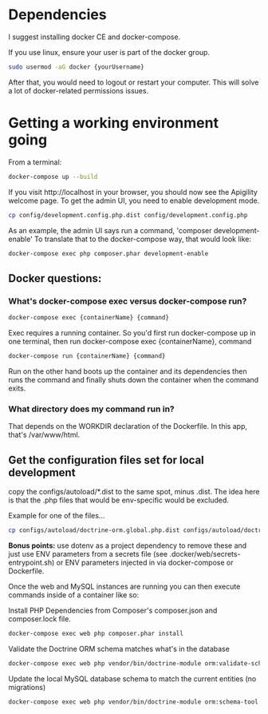 # Dependencies

I suggest installing docker CE and docker-compose.

If you use linux, ensure your user is part of the docker group.
```bash
sudo usermod -aG docker {yourUsername}
```

After that, you would need to logout or restart your computer. This will solve a lot of docker-related permissions issues.


# Getting a working environment going

From a terminal:
```bash
docker-compose up --build
```

If you visit http://localhost in your browser, you should now see the Apigility welcome page. To get the admin UI, you need to enable development mode.
```bash
cp config/development.config.php.dist config/development.config.php
```

As an example, the admin UI says run a command, 'composer development-enable' To translate that to the docker-compose way, that would look like:

```bash
docker-compose exec php composer.phar development-enable
```

## Docker questions:
### What's docker-compose exec versus docker-compose run?

```bash
docker-compose exec {containerName} {command}
```
Exec requires a running container. So you'd first run docker-compose up in one terminal, then run docker-compose exec {containerName}, command

```bash
docker-compose run {containerName} {command}
``` 
Run on the other hand boots up the container and its dependencies then runs the command and finally shuts down the container when the command exits.


### What directory does my command run in?
That depends on the WORKDIR declaration of the Dockerfile. In this app, that's /var/www/html.



## Get the configuration files set for local development
copy the configs/autoload/*.dist to the same spot, minus .dist. The idea here is that the .php files that would be env-specific would be excluded.

Example for one of the files...
```bash
cp configs/autoload/doctrine-orm.global.php.dist configs/autoload/doctrine-orm.global.php
```

**Bonus points:** use dotenv as a project dependency to remove these and just use ENV parameters from a secrets file (see .docker/web/secrets-entrypoint.sh) or ENV parameters injected in via docker-compose or Dockerfile.


Once the web and MySQL instances are running you can then execute commands inside of a container like so:

Install PHP Dependencies from Composer's composer.json and composer.lock file.
```bash
docker-compose exec web php composer.phar install
```

Validate the Doctrine ORM schema matches what's in the database
```bash
docker-compose exec web php vendor/bin/doctrine-module orm:validate-schema
```

Update the local MySQL database schema to match the current entities (no migrations)

```bash
docker-compose exec web php vendor/bin/doctrine-module orm:schema-tool:update --force
```


